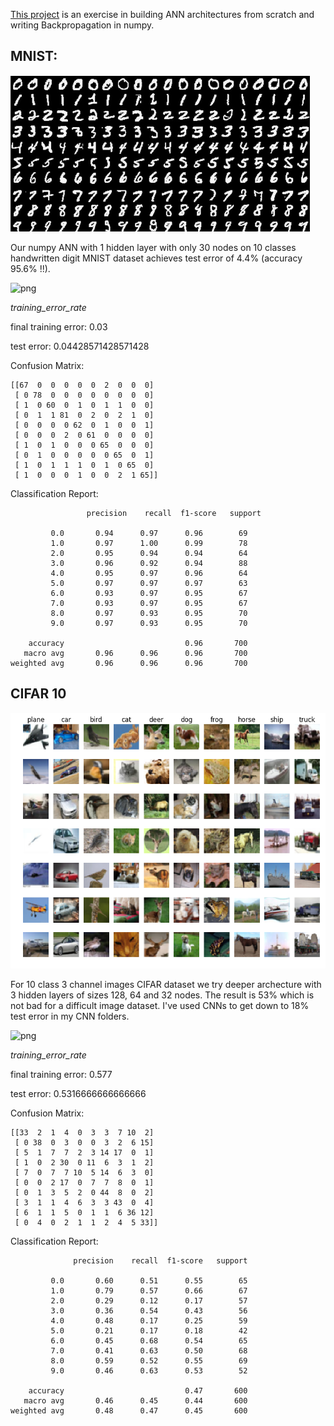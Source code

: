 [This project](https://github.com/mbastola/neural-nets-in-python/tree/master/deep-neural-nets/ann-numpy) is an exercise in building ANN architectures from scratch and writing Backpropagation in numpy. 

## MNIST:

![png](https://github.com/mbastola/neural-nets-in-python/blob/master/deep-neural-nets/ann-numpy/imgs/mnist.png)

Our numpy ANN with 1 hidden layer with only 30 nodes on 10 classes handwritten digit MNIST dataset achieves test error of 4.4% (accuracy 95.6% !!). 

![png](https://github.com/mbastola/neural-nets-in-python/blob/master/deep-neural-nets/ann-numpy/imgs/ann1-mnist-errors.png)

*training_error_rate*

final training error:  0.03

test error: 0.04428571428571428

Confusion Matrix:
```
[[67  0  0  0  0  0  2  0  0  0]
 [ 0 78  0  0  0  0  0  0  0  0]
 [ 1  0 60  0  1  0  1  1  0  0]
 [ 0  1  1 81  0  2  0  2  1  0]
 [ 0  0  0  0 62  0  1  0  0  1]
 [ 0  0  0  2  0 61  0  0  0  0]
 [ 1  0  1  0  0  0 65  0  0  0]
 [ 0  1  0  0  0  0  0 65  0  1]
 [ 1  0  1  1  1  0  1  0 65  0]
 [ 1  0  0  0  1  0  0  2  1 65]]
```

Classification Report:

```
                 precision    recall  f1-score   support

         0.0       0.94      0.97      0.96        69
         1.0       0.97      1.00      0.99        78
         2.0       0.95      0.94      0.94        64
         3.0       0.96      0.92      0.94        88
         4.0       0.95      0.97      0.96        64
         5.0       0.97      0.97      0.97        63
         6.0       0.93      0.97      0.95        67
         7.0       0.93      0.97      0.95        67
         8.0       0.97      0.93      0.95        70
         9.0       0.97      0.93      0.95        70

    accuracy                           0.96       700
   macro avg       0.96      0.96      0.96       700
weighted avg       0.96      0.96      0.96       700

```            

## CIFAR 10

![png](https://github.com/mbastola/neural-nets-in-python/blob/master/deep-neural-nets/ann-numpy/imgs/cifar10.png)


For 10 class 3 channel images CIFAR dataset we try deeper archecture with 3 hidden layers of sizes 128, 64 and 32 nodes. The result is 53% which is not bad for a difficult image dataset. I've used CNNs to get down to 18% test error in my CNN folders. 


![png](https://github.com/mbastola/neural-nets-in-python/blob/master/deep-neural-nets/ann-numpy/imgs/ann1-cifar-errors.png)

*training_error_rate*


final training error: 0.577

test error: 0.5316666666666666

Confusion Matrix:

```
[[33  2  1  4  0  3  3  7 10  2]
 [ 0 38  0  3  0  0  3  2  6 15]
 [ 5  1  7  7  2  3 14 17  0  1]
 [ 1  0  2 30  0 11  6  3  1  2]
 [ 7  0  7  7 10  5 14  6  3  0]
 [ 0  0  2 17  0  7  7  8  0  1]
 [ 0  1  3  5  2  0 44  8  0  2]
 [ 3  1  1  4  6  3  3 43  0  4]
 [ 6  1  1  5  0  1  1  6 36 12]
 [ 0  4  0  2  1  1  2  4  5 33]]
```
Classification Report:

```
              precision    recall  f1-score   support

         0.0       0.60      0.51      0.55        65
         1.0       0.79      0.57      0.66        67
         2.0       0.29      0.12      0.17        57
         3.0       0.36      0.54      0.43        56
         4.0       0.48      0.17      0.25        59
         5.0       0.21      0.17      0.18        42
         6.0       0.45      0.68      0.54        65
         7.0       0.41      0.63      0.50        68
         8.0       0.59      0.52      0.55        69
         9.0       0.46      0.63      0.53        52

    accuracy                           0.47       600
   macro avg       0.46      0.45      0.44       600
weighted avg       0.48      0.47      0.45       600

```
